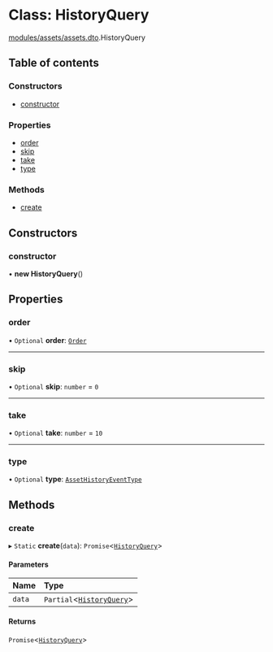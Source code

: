 # Class: HistoryQuery

[modules/assets/assets.dto](../modules/modules_assets_assets_dto.md).HistoryQuery

## Table of contents

### Constructors

- [constructor](modules_assets_assets_dto.HistoryQuery.md#constructor)

### Properties

- [order](modules_assets_assets_dto.HistoryQuery.md#order)
- [skip](modules_assets_assets_dto.HistoryQuery.md#skip)
- [take](modules_assets_assets_dto.HistoryQuery.md#take)
- [type](modules_assets_assets_dto.HistoryQuery.md#type)

### Methods

- [create](modules_assets_assets_dto.HistoryQuery.md#create)

## Constructors

### constructor

• **new HistoryQuery**()

## Properties

### order

• `Optional` **order**: [`Order`](../enums/modules_assets_assets_types.Order.md)

___

### skip

• `Optional` **skip**: `number` = `0`

___

### take

• `Optional` **take**: `number` = `10`

___

### type

• `Optional` **type**: [`AssetHistoryEventType`](../enums/modules_assets_assets_event.AssetHistoryEventType.md)

## Methods

### create

▸ `Static` **create**(`data`): `Promise`<[`HistoryQuery`](modules_assets_assets_dto.HistoryQuery.md)\>

#### Parameters

| Name | Type |
| :------ | :------ |
| `data` | `Partial`<[`HistoryQuery`](modules_assets_assets_dto.HistoryQuery.md)\> |

#### Returns

`Promise`<[`HistoryQuery`](modules_assets_assets_dto.HistoryQuery.md)\>
